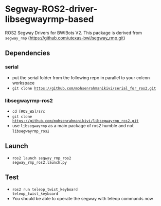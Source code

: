 # Segway-ROS2-driver-libsegwayrmp-based
ROS2 Segway Drivers for BWIBots V2. This package is derived from <code>segway_rmp</code> (https://github.com/utexas-bwi/segway_rmp.git)

## Dependencies
### serial
- put the serial folder from the following repo in parallel to your colcon workspace
- <code>git clone https://github.com/mohsenrahmanikivi/serial_for_ros2.git</code>

### libsegwayrmp-ros2
- <code>cd [ROS_WS]/src</code>
- <code>git clone https://github.com/mohsenrahmanikivi/libsegwayrmp_ros2.git</code>
- use <code>libsegwayrmp</code> as a main package of ros2 humble and not <code>libsegwayrmp_ros2</code>

## Launch
- <code>ros2 launch segway_rmp_ros2 segway_rmp_ros2.launch.py</code>
  
## Test
- <code>ros2 run teleop_twist_keyboard teleop_twist_keyboard</code>
- You should be able to operate the segway with teleop commands now
